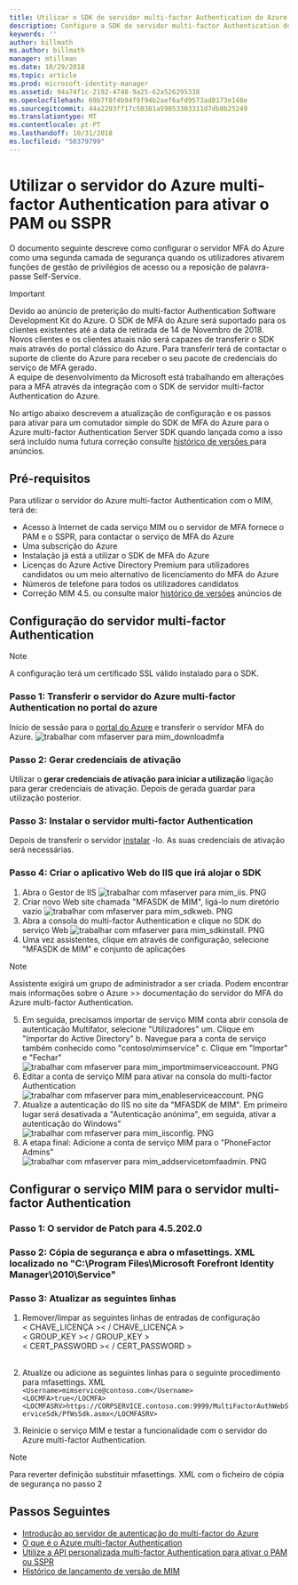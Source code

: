 ```yaml
---
title: Utilizar o SDK de servidor multi-factor Authentication do Azure para ativar o PAM ou cenários de SSPR | Documentos da Microsoft
description: Configure a SDK de servidor multi-factor Authentication do Azure como uma segunda camada de segurança, quando os utilizadores ativarem funções de Privileged Access Management e a reposição personalizada de palavra-passe.
keywords: ''
author: billmath
ms.author: billmath
manager: mtillman
ms.date: 10/29/2018
ms.topic: article
ms.prod: microsoft-identity-manager
ms.assetid: 94a74f1c-2192-4748-9a25-62a526295338
ms.openlocfilehash: 69b7f8f4b94f9f94b2aef6afd9573ad8173e148e
ms.sourcegitcommit: 44a2293ff17c50381a59053303311d7db8b25249
ms.translationtype: MT
ms.contentlocale: pt-PT
ms.lasthandoff: 10/31/2018
ms.locfileid: "50379799"
---
```

# <a name="use-azure-multi-factor-authentication-server-to-activate-pam-or-sspr"></a>Utilizar o servidor do Azure multi-factor Authentication para ativar o PAM ou SSPR
O documento seguinte descreve como configurar o servidor MFA do Azure como uma segunda camada de segurança quando os utilizadores ativarem funções de gestão de privilégios de acesso ou a reposição de palavra-passe Self-Service.

> [!IMPORTANT]
> Devido ao anúncio de preterição do multi-factor Authentication Software Development Kit do Azure. O SDK de MFA do Azure será suportado para os clientes existentes até a data de retirada de 14 de Novembro de 2018. Novos clientes e os clientes atuais não será capazes de transferir o SDK mais através do portal clássico do Azure. Para transferir terá de contactar o suporte de cliente do Azure para receber o seu pacote de credenciais do serviço de MFA gerado. <br> A equipe de desenvolvimento da Microsoft está trabalhando em alterações para a MFA através da integração com o SDK de servidor multi-factor Authentication do Azure.

No artigo abaixo descrevem a atualização de configuração e os passos para ativar para um comutador simple do SDK de MFA do Azure para o Azure multi-factor Authentication Server SDK quando lançada como a isso será incluído numa futura correção consulte [histórico de versões ](./reference/version-history.md) para anúncios. 

## <a name="prerequisites"></a>Pré-requisitos

Para utilizar o servidor do Azure multi-factor Authentication com o MIM, terá de:

- Acesso à Internet de cada serviço MIM ou o servidor de MFA fornece o PAM e o SSPR, para contactar o serviço de MFA do Azure
- Uma subscrição do Azure
- Instalação já está a utilizar o SDK de MFA do Azure
- Licenças do Azure Active Directory Premium para utilizadores candidatos ou um meio alternativo de licenciamento do MFA do Azure
- Números de telefone para todos os utilizadores candidatos
- Correção MIM 4.5. ou consulte maior [histórico de versões](./reference/version-history.md) anúncios de

## <a name="azure-multi-factor-authentication-server-configuration"></a>Configuração do servidor multi-factor Authentication 
> [!NOTE] 
> A configuração terá um certificado SSL válido instalado para o SDK. 

### <a name="step-1-download-azure-multi-factor-authentication-server-from-the-azure-portal"></a>Passo 1: Transferir o servidor do Azure multi-factor Authentication no portal do azure 
Início de sessão para o [portal do Azure](https://portal.azure.com/) e transferir o servidor MFA do Azure.
![trabalhar com mfaserver para mim_downloadmfa](media/working-with-mfaserver-for-mim/working-with-mfaserver-for-mim_downloadmfa.PNG)

### <a name="step-2-generate-activation-credentials"></a>Passo 2: Gerar credenciais de ativação
Utilizar o **gerar credenciais de ativação para iniciar a utilização** ligação para gerar credenciais de ativação. Depois de gerada guardar para utilização posterior.

### <a name="step-3-install-the-azure-multi-factor-authentication-server"></a>Passo 3: Instalar o servidor multi-factor Authentication
Depois de transferir o servidor [instalar](https://docs.microsoft.com/en-us/azure/active-directory/authentication/howto-mfaserver-deploy#install-and-configure-the-mfa-server) -lo.  As suas credenciais de ativação será necessárias. 

### <a name="step-4-create-your-iis-web-application-that-will-host-the-sdk"></a>Passo 4: Criar o aplicativo Web do IIS que irá alojar o SDK
1. Abra o Gestor de IIS ![trabalhar com mfaserver para mim_iis. PNG](media/working-with-mfaserver-for-mim/working-with-mfaserver-for-mim_iis.PNG)
2.  Criar novo Web site chamada "MFASDK de MIM", ligá-lo num diretório vazio ![trabalhar com mfaserver para mim_sdkweb. PNG](media/working-with-mfaserver-for-mim/working-with-mfaserver-for-mim_sdkweb.PNG)
3. Abra a consola do multi-factor Authentication e clique no SDK do serviço Web ![trabalhar com mfaserver para mim_sdkinstall. PNG](media/working-with-mfaserver-for-mim/working-with-mfaserver-for-mim_sdkinstall.PNG)
4. Uma vez assistentes, clique em através de configuração, selecione "MFASDK de MIM" e conjunto de aplicações

> [!NOTE] 
> Assistente exigirá um grupo de administrador a ser criada. Podem encontrar mais informações sobre o Azure >> documentação do servidor do MFA do Azure multi-factor Authentication.

5. Em seguida, precisamos importar de serviço MIM conta abrir consola de autenticação Multifator, selecione "Utilizadores" um. Clique em "Importar do Active Directory" b. Navegue para a conta de serviço também conhecido como "contoso\mimservice" c. Clique em "Importar" e "Fechar" ![trabalhar com mfaserver para mim_importmimserviceaccount. PNG](media/working-with-mfaserver-for-mim/working-with-mfaserver-for-mim_importmimserviceaccount.PNG) 
6. Editar a conta de serviço MIM para ativar na consola do multi-factor Authentication ![trabalhar com mfaserver para mim_enableserviceaccount. PNG](media/working-with-mfaserver-for-mim/working-with-mfaserver-for-mim_enableserviceaccount.PNG)
7. Atualize a autenticação do IIS no site da "MFASDK de MIM". Em primeiro lugar será desativada a "Autenticação anónima", em seguida, ativar a autenticação do Windows" ![trabalhar com mfaserver para mim_iisconfig. PNG](media/working-with-mfaserver-for-mim/working-with-mfaserver-for-mim_iisconfig.PNG)
8. A etapa final: Adicione a conta de serviço MIM para o "PhoneFactor Admins" ![trabalhar com mfaserver para mim_addservicetomfaadmin. PNG](media/working-with-mfaserver-for-mim/working-with-mfaserver-for-mim_addservicetomfaadmin.PNG)

## <a name="configuring-the-mim-service-for-azure-multi-factor-authentication-server"></a>Configurar o serviço MIM para o servidor multi-factor Authentication 

### <a name="step-1-patch-server-to-452020"></a>Passo 1: O servidor de Patch para 4.5.202.0
 
### <a name="step-2-backup-and-open-the-mfasettingsxml-located-in-the-cprogram-filesmicrosoft-forefront-identity-manager2010service"></a>Passo 2: Cópia de segurança e abra o mfasettings. XML localizado no "C:\Program Files\Microsoft Forefront Identity Manager\2010\Service"

### <a name="step-3-update-the-following-lines"></a>Passo 3: Atualizar as seguintes linhas
1. Remover/limpar as seguintes linhas de entradas de configuração <br>
&LT; CHAVE_LICENÇA &GT;&LT; / CHAVE_LICENÇA &GT;<br>
&LT; GROUP_KEY &GT;&LT; / GROUP_KEY &GT;<br>
&LT; CERT_PASSWORD &GT;&LT; / CERT_PASSWORD &GT;<br>
<CertFilePath></CertFilePath><br>

2. Atualize ou adicione as seguintes linhas para o seguinte procedimento para mfasettings. XML <br>
`<Username>mimservice@contoso.com</Username>` <br>
`<LOCMFA>true</LOCMFA>`<br>
`<LOCMFASRV>https://CORPSERVICE.contoso.com:9999/MultiFactorAuthWebServiceSdk/PfWsSdk.asmx</LOCMFASRV>`

3. Reinicie o serviço MIM e testar a funcionalidade com o servidor do Azure multi-factor Authentication.

> [!NOTE] 
> Para reverter definição substituir mfasettings. XML com o ficheiro de cópia de segurança no passo 2


## <a name="next-steps"></a>Passos Seguintes

-    [Introdução ao servidor de autenticação do multi-factor do Azure](https://docs.microsoft.com/en-us/azure/active-directory/authentication/howto-mfaserver-deploy)
- [O que é o Azure multi-factor Authentication](https://docs.microsoft.com/azure/multi-factor-authentication/multi-factor-authentication)
- [Utilize a API personalizada multi-factor Authentication para ativar o PAM ou SSPR](Working-with-custommfaserver-for-mim.md)
- [Histórico de lançamento de versão de MIM](./reference/version-history.md)
